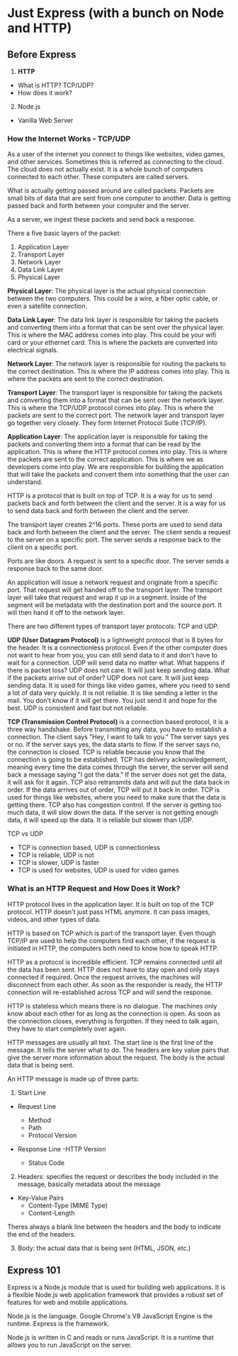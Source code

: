 # Just Express (with a bunch on Node and HTTP)

## Before Express

1. **HTTP**

- What is HTTP? TCP/UDP?
- How does it work?

2. Node.js

- Vanilla Web Server

### How the Internet Works - TCP/UDP

As a user of the internet you connect to things like websites, video games, and other services. Sometimes this is referred as connecting to the cloud. The cloud does not actually exist. It is a whole bunch of computers connected to each other. These computers are called servers.

What is actually getting passed around are called packets. Packets are small bits of data that are sent from one computer to another. Data is getting passed back and forth between your computer and the server.

As a server, we ingest these packets and send back a response.

There a five basic layers of the packet:

1. Application Layer
2. Transport Layer
3. Network Layer
4. Data Link Layer
5. Physical Layer

**Physical Layer**: The physical layer is the actual physical connection between the two computers. This could be a wire, a fiber optic cable, or even a satellite connection.

**Data Link Layer**: The data link layer is responsible for taking the packets and converting them into a format that can be sent over the physical layer. This is where the MAC address comes into play. This could be your wifi card or your ethernet card. This is where the packets are converted into electrical signals.

**Network Layer**: The network layer is responsible for routing the packets to the correct destination. This is where the IP address comes into play. This is where the packets are sent to the correct destination.

**Transport Layer**: The transport layer is responsible for taking the packets and converting them into a format that can be sent over the network layer. This is where the TCP/UDP protocol comes into play. This is where the packets are sent to the correct port. The network layer and transport layer go together very closely. They form Internet Protocol Suite (TCP/IP).

**Application Layer**: The application layer is responsible for taking the packets and converting them into a format that can be read by the application. This is where the HTTP protocol comes into play. This is where the packets are sent to the correct application. This is where we as developers come into play. We are responsible for building the application that will take the packets and convert them into something that the user can understand.

HTTP is a protocol that is built on top of TCP. It is a way for us to send packets back and forth between the client and the server. It is a way for us to send data back and forth between the client and the server.

The transport layer creates 2^16 ports. These ports are used to send data back and forth between the client and the server. The client sends a request to the server on a specific port. The server sends a response back to the client on a specific port.

Ports are like doors. A request is sent to a specific door. The server sends a response back to the same door.

An application will issue a network request and originate from a specific port. That request will get handed off to the transport layer. The transport layer will take that request and wrap it up in a segment. Inside of the segment will be metadata with the destination port and the source port. It will then hand it off to the network layer.

There are two different types of transport layer protocols: TCP and UDP.

**UDP (User Datagram Protocol)** is a lightweight protocol that is 8 bytes for the header. It is a connectionless protocol. Even if the other computer does not want to hear from you, you can still send data to it and don't have to wait for a connection.
UDP will send data no matter what. What happens if there is packet loss? UDP does not care. It will just keep sending data. What if the packets arrive out of order? UDP does not care. It will just keep sending data.
It is used for things like video games, where you need to send a lot of data very quickly. It is not reliable. It is like sending a letter in the mail. You don't know if it will get there. You just send it and hope for the best.
UDP is consistent and fast but not reliable.

**TCP (Transmission Control Protocol)** is a connection based protocol, it is a three way handshake. Before transmitting any data, you have to establish a connection. The client says "Hey, I want to talk to you." The server says yes or no. If the server says yes, the data starts to flow. If the server says no, the connection is closed.
TCP is reliable because you know that the connection is going to be established. TCP has delivery acknowledgement, meaning every time the data comes through the server, the server will send back a message saying "I got the data." If the server does not get the data, it will ask for it again.
TCP also retransmits data and will put the data back in order. If the data arrives out of order, TCP will put it back in order.
TCP is used for things like websites, where you need to make sure that the data is getting there.
TCP also has congestion control. If the server is getting too much data, it will slow down the data. If the server is not getting enough data, it will speed up the data.
It is reliable but slower than UDP.

TCP vs UDP

- TCP is connection based, UDP is connectionless
- TCP is reliable, UDP is not
- TCP is slower, UDP is faster
- TCP is used for websites, UDP is used for video games

### What is an HTTP Request and How Does it Work?

HTTP protocol lives in the application layer. It is built on top of the TCP protocol. HTTP doesn't just pass HTML anymore. It can pass images, videos, and other types of data.

HTTP is based on TCP which is part of the transport layer. Even though TCP/IP are used to help the computers find each other, if the request is initiated in HTTP, the computers both need to know how to speak HTTP.

HTTP as a protocol is incredible efficient. TCP remains connected until all the data has been sent. HTTP does not have to stay open and only stays connected if required. Once the request arrives, the machines will disconnect from each other. As soon as the responder is ready, the HTTP connection will re-established across TCP and will send the response.

HTTP is stateless which means there is no dialogue. The machines only know about each other for as long as the connection is open. As soon as the connection closes, everything is forgotten. If they need to talk again, they have to start completely over again.

HTTP messages are usually all text. The start line is the first line of the message. It tells the server what to do. The headers are key value pairs that give the server more information about the request. The body is the actual data that is being sent.

An HTTP message is made up of three parts:

1. Start Line

- Request Line

  - Method
  - Path
  - Protocol Version

- Response Line
  -HTTP Version
  - Status Code

2. Headers: specifies the request or describes the body included in the message, basically metadata about the message

- Key-Value Pairs
  - Content-Type (MIME Type)
  - Content-Length

Theres always a blank line between the headers and the body to indicate the end of the headers.

3. Body: the actual data that is being sent (HTML, JSON, etc.)

## Express 101

Express is a Node.js module that is used for building web applications. It is a flexible Node.js web application framework that provides a robust set of features for web and mobile applications.

Node.js is the language. Google Chrome's V8 JavaScript Engine is the runtime. Express is the framework.

Node.js is written in C and reads or runs JavaScript. It is a runtime that allows you to run JavaScript on the server.

